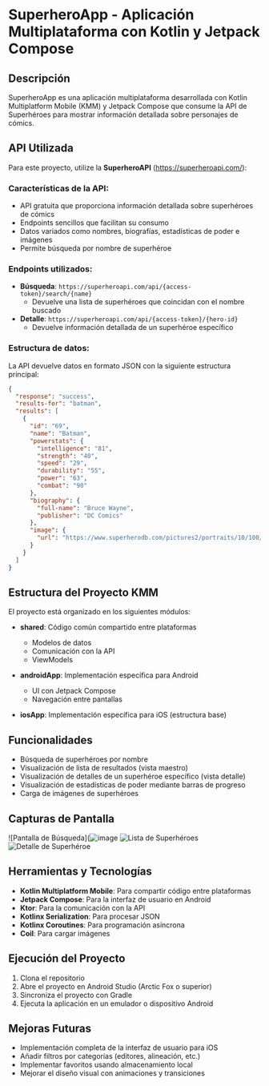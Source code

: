 # SuperheroApp - Aplicación Multiplataforma con Kotlin y Jetpack Compose

## Descripción
SuperheroApp es una aplicación multiplataforma desarrollada con Kotlin Multiplatform Mobile (KMM) y Jetpack Compose que consume la API de Superhéroes para mostrar información detallada sobre personajes de cómics.

## API Utilizada
Para este proyecto, utilize la **SuperheroAPI** (https://superheroapi.com/):

### Características de la API:
- API gratuita que proporciona información detallada sobre superhéroes de cómics
- Endpoints sencillos que facilitan su consumo
- Datos variados como nombres, biografías, estadísticas de poder e imágenes
- Permite búsqueda por nombre de superhéroe

### Endpoints utilizados:
- **Búsqueda**: `https://superheroapi.com/api/{access-token}/search/{name}`
  - Devuelve una lista de superhéroes que coincidan con el nombre buscado
- **Detalle**: `https://superheroapi.com/api/{access-token}/{hero-id}`
  - Devuelve información detallada de un superhéroe específico

### Estructura de datos:
La API devuelve datos en formato JSON con la siguiente estructura principal:
```json
{
  "response": "success",
  "results-for": "batman",
  "results": [
    {
      "id": "69",
      "name": "Batman",
      "powerstats": {
        "intelligence": "81",
        "strength": "40",
        "speed": "29",
        "durability": "55",
        "power": "63",
        "combat": "90"
      },
      "biography": {
        "full-name": "Bruce Wayne",
        "publisher": "DC Comics"
      },
      "image": {
        "url": "https://www.superherodb.com/pictures2/portraits/10/100/639.jpg"
      }
    }
  ]
}
```

## Estructura del Proyecto KMM
El proyecto está organizado en los siguientes módulos:

- **shared**: Código común compartido entre plataformas
  - Modelos de datos
  - Comunicación con la API
  - ViewModels

- **androidApp**: Implementación específica para Android
  - UI con Jetpack Compose
  - Navegación entre pantallas

- **iosApp**: Implementación específica para iOS (estructura base)

## Funcionalidades
- Búsqueda de superhéroes por nombre
- Visualización de lista de resultados (vista maestro)
- Visualización de detalles de un superhéroe específico (vista detalle)
- Visualización de estadísticas de poder mediante barras de progreso
- Carga de imágenes de superhéroes


## Capturas de Pantalla
![Pantalla de Búsqueda](![image](https://github.com/user-attachments/assets/66eb4636-ea6d-4095-93d3-d1488bceb072)
![Lista de Superhéroes](screenshots/heroes_list.png)
![Detalle de Superhéroe](screenshots/hero_detail.png)

## Herramientas y Tecnologías
- **Kotlin Multiplatform Mobile**: Para compartir código entre plataformas
- **Jetpack Compose**: Para la interfaz de usuario en Android
- **Ktor**: Para la comunicación con la API
- **Kotlinx Serialization**: Para procesar JSON
- **Kotlinx Coroutines**: Para programación asíncrona
- **Coil**: Para cargar imágenes

## Ejecución del Proyecto
1. Clona el repositorio
2. Abre el proyecto en Android Studio (Arctic Fox o superior)
3. Sincroniza el proyecto con Gradle
4. Ejecuta la aplicación en un emulador o dispositivo Android

## Mejoras Futuras
- Implementación completa de la interfaz de usuario para iOS
- Añadir filtros por categorías (editores, alineación, etc.)
- Implementar favoritos usando almacenamiento local
- Mejorar el diseño visual con animaciones y transiciones
